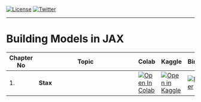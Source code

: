 
[![License](https://img.shields.io/badge/license-MIT-brightgreen)](https://github.com/AakashKumarNain/building_models_in_JAX/blob/main/LICENSE)
[![Twitter](https://img.shields.io/twitter/follow/A_K_Nain?style=social)](https://twitter.com/A_K_Nain)

---
</div>

# Building Models in JAX


| Chapter No   | <div style="width:250px">Topic</div> | Colab | Kaggle | Binder | GitHub |
| ------------ | -----------------------------------  | ----- | ------ | ------ | ------ |
|  1.  | **Stax**| [![Open In Colab](https://colab.research.google.com/assets/colab-badge.svg)](https://colab.research.google.com/github/AakashKumarNain/building_models_in_JAX/blob/main/notebooks/chapter_1_stax.ipynb) |[![Open in Kaggle](https://img.shields.io/static/v1?label=&message=Open%20in%20Kaggle&labelColor=grey&color=blue&logo=kaggle)](https://www.kaggle.com/aakashnain/building-models-in-jax-part1-stax)  | [![Binder](https://mybinder.org/badge_logo.svg)](https://mybinder.org/v2/gh/AakashKumarNain/building_models_in_JAX/main?filepath=notebooks%2Fchapter_1_stax.ipynb) |[![Open in GitHub](https://img.shields.io/static/v1?label=&message=Open%20in%20GitHub&labelColor=grey&color=blue&logo=github)](https://github.com/AakashKumarNain/building_models_in_JAX/blob/main/notebooks/chapter_1_stax.ipynb) |

